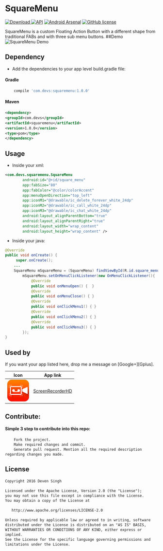 # SquareMenu
[![Download](https://api.bintray.com/packages/ideal/maven/squaremenu/images/download.svg) ](https://bintray.com/ideal/maven/squaremenu/_latestVersion)
[![API](https://img.shields.io/badge/API-9%2B-brightgreen.svg?style=flat)](https://android-arsenal.com/api?level=9)
[![Android Arsenal](https://img.shields.io/badge/Android%20Arsenal-SquareMenu-brightgreen.svg?style=flat)](http://android-arsenal.com/details/1/4585)
[![GitHub license](https://img.shields.io/github/license/dcendents/android-maven-gradle-plugin.svg)](http://www.apache.org/licenses/LICENSE-2.0.html)

SquareMenu is a custom Floating Action Button with a different shape from traditional FABs and with three sub menu buttons.
##Demo
![SquareMenu Demo](/assets/square_menu_v1.0.0.gif)

## Dependency
- Add the dependencies to your app level build.gradle file:

#### Gradle
```gradle
    compile 'com.devs:squaremenu:1.0.0'
```
#### Maven
```xml
<dependency>
<groupId>com.devs</groupId>
<artifactId>squaremenu</artifactId>
<version>1.0.0</version>
<type>pom</type>
</dependency>
```

## Usage
- Inside your xml:
```xml
<com.devs.squaremenu.SquareMenu
        android:id="@+id/square_menu"
        app:fabSize="80"
        app:fabColor="@color/colorAccent"
        app:menuOpenDirection="top_left"
        app:iconM1="@drawable/ic_delete_forever_white_24dp"
        app:iconM2="@drawable/ic_call_white_24dp"
        app:iconM3="@drawable/ic_chat_white_24dp"
        android:layout_alignParentBottom="true"
        android:layout_alignParentRight="true"
        android:layout_width="wrap_content"
        android:layout_height="wrap_content" />
```

- Inside your java:
```java
@Override
public void onCreate() {
     super.onCreate();
    ...
    SquareMenu mSquareMenu = (SquareMenu) findViewById(R.id.square_menu);
        mSquareMenu.setOnMenuClickListener(new OnMenuClickListener(){
            @Override
            public void onMenuOpen() {  }
            @Override
            public void onMenuClose() { }
            @Override
            public void onClickMenu1() { }
            @Override
            public void onClickMenu2() { }
            @Override
            public void onClickMenu3() { }
        });
}
```

Used by
-------

If you want your app listed here, drop me a message on [Google+][Gplus].

Icon                                                                                                         | App link
-------------------------------------------------------------------------------------------------------------|-----------
<img src="/assets/screenrecorder.png" /> | [ScreenRecorderHD][ScreenRecorderHD]




## Contribute:
#### Simple 3 step to contribute into this repo:
```
    Fork the project.
    Make required changes and commit.
    Generate pull request. Mention all the required description regarding changes you made.
```

## License
```
Copyright 2016 Deven Singh

Licensed under the Apache License, Version 2.0 (the "License");
you may not use this file except in compliance with the License.
You may obtain a copy of the License at

   http://www.apache.org/licenses/LICENSE-2.0

Unless required by applicable law or agreed to in writing, software
distributed under the License is distributed on an "AS IS" BASIS,
WITHOUT WARRANTIES OR CONDITIONS OF ANY KIND, either express or implied.
See the License for the specific language governing permissions and
limitations under the License.
```
[ScreenRecorderHD]:  https://play.google.com/store/apps/details?id=com.it.screenrecorder